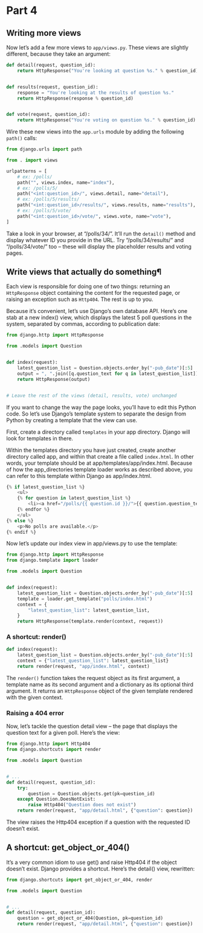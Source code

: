 # Part 4

## Writing more views

Now let’s add a few more views to `app/views.py`. These views are slightly different, because they take an argument:

```py
def detail(request, question_id):
    return HttpResponse("You're looking at question %s." % question_id)


def results(request, question_id):
    response = "You're looking at the results of question %s."
    return HttpResponse(response % question_id)


def vote(request, question_id):
    return HttpResponse("You're voting on question %s." % question_id)
```

Wire these new views into the `app.urls` module by adding the following `path()` calls:


```py
from django.urls import path

from . import views

urlpatterns = [
    # ex: /polls/
    path("", views.index, name="index"),
    # ex: /polls/5/
    path("<int:question_id>/", views.detail, name="detail"),
    # ex: /polls/5/results/
    path("<int:question_id>/results/", views.results, name="results"),
    # ex: /polls/5/vote/
    path("<int:question_id>/vote/", views.vote, name="vote"),
]
```

Take a look in your browser, at “/polls/34/”. It’ll run the `detail()` method and display whatever ID you provide in the URL. Try “/polls/34/results/” and “/polls/34/vote/” too – these will display the placeholder results and voting pages.

## Write views that actually do something¶

Each view is responsible for doing one of two things: returning an `HttpResponse` object containing the content for the requested page, or raising an exception such as `Http404`. The rest is up to you.

Because it’s convenient, let’s use Django’s own database API. Here’s one stab at a new index() view, which displays the latest 5 poll questions in the system, separated by commas, according to publication date:



```py
from django.http import HttpResponse

from .models import Question


def index(request):
    latest_question_list = Question.objects.order_by("-pub_date")[:5]
    output = ", ".join([q.question_text for q in latest_question_list])
    return HttpResponse(output)


# Leave the rest of the views (detail, results, vote) unchanged
```



If you want to change the way the page looks, you’ll have to edit this Python code. So let’s use Django’s template system to separate the design from Python by creating a template that the view can use.

First, create a directory called `templates` in your app directory. Django will look for templates in there.


Within the templates directory you have just created, create another directory called app, and within that create a file called `index.html`. In other words, your template should be at app/templates/app/index.html. Because of how the app_directories template loader works as described above, you can refer to this template within Django as app/index.html.

```py
{% if latest_question_list %}
    <ul>
    {% for question in latest_question_list %}
        <li><a href="/polls/{{ question.id }}/">{{ question.question_text }}</a></li>
    {% endfor %}
    </ul>
{% else %}
    <p>No polls are available.</p>
{% endif %}
```

Now let’s update our index view in app/views.py to use the template:

```py
from django.http import HttpResponse
from django.template import loader

from .models import Question


def index(request):
    latest_question_list = Question.objects.order_by("-pub_date")[:5]
    template = loader.get_template("polls/index.html")
    context = {
        "latest_question_list": latest_question_list,
    }
    return HttpResponse(template.render(context, request))
```

### A shortcut: render()

```py
def index(request):
    latest_question_list = Question.objects.order_by("-pub_date")[:5]
    context = {"latest_question_list": latest_question_list}
    return render(request, "app/index.html", context)
```

The `render()` function takes the request object as its first argument, a template name as its second argument and a dictionary as its optional third argument. It returns an `HttpResponse` object of the given template rendered with the given context.

### Raising a 404 error

Now, let’s tackle the question detail view – the page that displays the question text for a given poll. Here’s the view:

```py
from django.http import Http404
from django.shortcuts import render

from .models import Question


# ...
def detail(request, question_id):
    try:
        question = Question.objects.get(pk=question_id)
    except Question.DoesNotExist:
        raise Http404("Question does not exist")
    return render(request, "app/detail.html", {"question": question})
```


The view raises the Http404 exception if a question with the requested ID doesn’t exist.


## A shortcut: get_object_or_404()

It’s a very common idiom to use get() and raise Http404 if the object doesn’t exist. Django provides a shortcut. Here’s the detail() view, rewritten:

```py
from django.shortcuts import get_object_or_404, render

from .models import Question


# ...
def detail(request, question_id):
    question = get_object_or_404(Question, pk=question_id)
    return render(request, "app/detail.html", {"question": question})
```